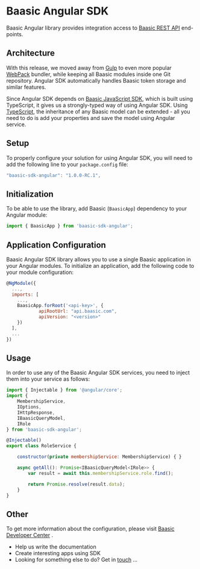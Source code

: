 # Baasic Angular SDK

Baasic Angular library provides integration access to [Baasic REST API](http://dev.baasic.com/api/reference/home) end-points.

## Architecture

With this release, we moved away from [Gulp](http://gulpjs.com/) to even more popular [WebPack](https://webpack.js.org/) bundler, while keeping all Baasic modules inside one Git repository. Angular SDK automatically handles Baasic token storage and similar features.

Since Angular SDK depends on [Baasic JavaScript SDK](https://github.com/Baasic/baasic-sdk-javascript), which is built using TypeScript, it gives us a strongly-typed way of using Angular SDK. Using [TypeScript](https://www.typescriptlang.org/), the inheritance of any Baasic model can be extended - all you need to do is add your properties and save the model using Angular service.

## Setup

To properly configure your solution for using Angular SDK, you will need to add the following line to your `package.config` file:

```javascript
"baasic-sdk-angular": "1.0.0-RC.1",
```

## Initialization

To be able to use the library, add Baasic (`BaasicApp`) dependency to your Angular module:

```javascript
import { BaasicApp } from 'baasic-sdk-angular';
```

## Application Configuration

Baasic Angular SDK library allows you to use a single Baasic application in your Angular modules. To initialize an application, add the following code to your module configuration:

```javascript
@NgModule({
  ...,
  imports: [ 
    ...,
    BaasicApp.forRoot('<api-key>', {
            apiRootUrl: "api.baasic.com",
            apiVersion: "<version>"      
    })
  ],
  ...
})

```

## Usage

In order to use any of the Baasic Angular SDK services, you need to inject them into your service as follows:

```javascript
import { Injectable } from '@angular/core';
import {
    MembershipService,
    IOptions,
    IHttpResponse,
    IBaasicQueryModel,
    IRole
} from 'baasic-sdk-angular';

@Injectable()
export class RoleService {

    constructor(private membershipService: MembershipService) { }

    async getAll(): Promise<IBaasicQueryModel<IRole>> {
        var result = await this.membershipService.role.find();

        return Promise.resolve(result.data);
    }
}
```

## Other

To get more information about the configuration, please visit [Baasic Developer Center](http://dev.baasic.com/sdk#Angular) .

* Help us write the documentation
* Create interesting apps using SDK
* Looking for something else to do? Get in <u>touch</u> ...
